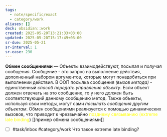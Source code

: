 ```yaml
---
tags:
  - note/specific/exact
  - category/work
aliases: []
deck: obsidian::work
created: 2025-05-20T13:21:33+03:00
updated: 2025-05-20T15:17:49+03:00
sr-due: 2025-05-21
sr-interval: 1
sr-ease: 230
---
```


**Обмен сообщениями**
—
Объекты взаимодействуют, посылая и получая сообщения. Сообщение - это запрос на выполнение действия, дополненный набором аргументов, которые могут понадобиться при выполнении действия. В ООП посылка сообщения *(вызов метода)* - единственный *способ передать управление объекту*. Если объект должен отвечать на это сообщение, то у него должен быть соответствующий данному сообщению метод. Также объекты, используя свои методы, могут сами *посылать сообщения другим объектам*. Обмен сообщениями реализуется с помощью динамических вызовов, что приводит к чрезвычайно <font color="#ffff00">позднему связыванию (extreme late binding</font>)
[[пример обмена сообщениями]]

- [ ] #task/inbox #category/work Что такое extreme late binding?

